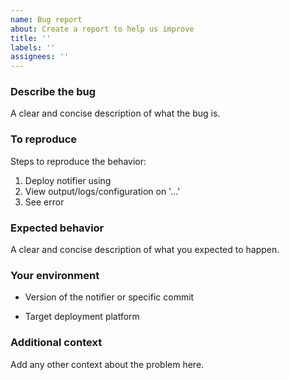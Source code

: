 ```yaml
---
name: Bug report
about: Create a report to help us improve
title: ''
labels: ''
assignees: ''
---
```

### Describe the bug

A clear and concise description of what the bug is.

### To reproduce

Steps to reproduce the behavior:

1. Deploy notifier using
2. View output/logs/configuration on '...'
3. See error

### Expected behavior

A clear and concise description of what you expected to happen.

### Your environment

- Version of the notifier or specific commit
<!-- - Version of project language -->
- Target deployment platform

### Additional context

Add any other context about the problem here.
